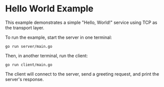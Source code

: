 Hello World Example
===================

This example demonstrates a simple "Hello, World!" service using TCP as the transport layer.

To run the example, start the server in one terminal:

```
go run server/main.go
```

Then, in another terminal, run the client:

```
go run client/main.go
```

The client will connect to the server, send a greeting request, and print the server's response.
